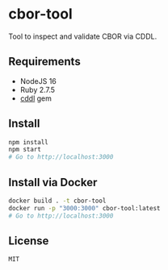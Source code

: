 # cbor-tool

Tool to inspect and validate CBOR via CDDL.

## Requirements

* NodeJS 16
* Ruby 2.7.5
* [cddl](https://rubygems.org/gems/cddl) gem

## Install

```bash
npm install
npm start
# Go to http://localhost:3000
```

## Install via Docker

```bash
docker build . -t cbor-tool
docker run -p "3000:3000" cbor-tool:latest
# Go to http://localhost:3000
```

## License

`MIT`
